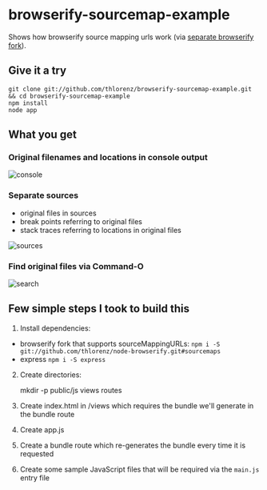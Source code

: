 # browserify-sourcemap-example

Shows how browserify source mapping urls work (via [separate browserify
fork](https://github.com/thlorenz/node-browserify)).

## Give it a try

    git clone git://github.com/thlorenz/browserify-sourcemap-example.git && cd browserify-sourcemap-example
    npm install
    node app

## What you get

### Original filenames and locations in console output

![console](https://raw.github.com/thlorenz/browserify-sourcemap-example/master/assets/devtools-console.png)

### Separate sources

- original files in sources
- break points referring to original files
- stack traces referring to locations in original files


![sources](https://raw.github.com/thlorenz/browserify-sourcemap-example/master/assets/devtools-sources.png)

### Find original files via Command-O


![search](https://raw.github.com/thlorenz/browserify-sourcemap-example/master/assets/devtools-search.png)

## Few simple steps I took to build this

1. Install dependencies:
  
  - browserify fork that supports sourceMappingURLs: `npm i -S git://github.com/thlorenz/node-browserify.git#sourcemaps`
  - express `npm i -S express`

2. Create directories: 

   mkdir -p public/js views routes

3. Create index.html in /views which requires the bundle we'll generate in the bundle route
4. Create app.js 
5. Create a bundle route which re-generates the bundle every time it is requested
6. Create some sample JavaScript files that will be required via the `main.js` entry file
